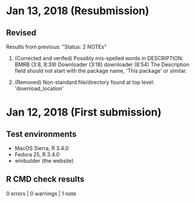 
# Jan 13, 2018 (Resubmission)
## Revised
Resutls from previous: "Status: 2 NOTEs"
1. (Corrected and verifed) Possibly mis-spelled words in DESCRIPTION:
  BMRB (3:8, 8:39)
  Downloader (3:18)
  downloader (8:54)
  The Description field should not start with the package name,
        'This package' or similar.

2. (Removed) Non-standard file/directory found at top level: 'download_location'
  


# Jan 12, 2018 (First submission)
## Test environments
*
  MacOS Sierra, R 3.4.0
* Fedora 25, R 3.4.0
*
  winbuilder (the website)

## R CMD check results
0
  errors | 0 warnings | 1 note
